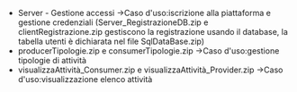 - Server - Gestione accessi ->Caso d'uso:iscrizione alla piattaforma e gestione credenziali
(Server_RegistrazioneDB.zip e clientRegistrazione.zip gestiscono la registrazione usando il database, la tabella utenti è dichiarata nel file SqlDataBase.zip)
- producerTipologie.zip e consumerTipologie.zip ->Caso d'uso:gestione tipologie di attività
- visualizzaAttività_Consumer.zip e visualizzaAttività_Provider.zip ->Caso d'uso:visualizzazione elenco attività 
